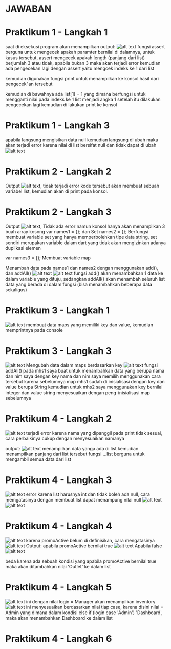 # JAWABAN

# Praktikum 1 - Langkah 1

saat di eksekusi program akan menampilkan output:
![alt text](images/image.png)
fungsi assert berguna untuk mengecek apakah paramter bernilai di dalamnya, untuk kasus tersebut, assert mengecek apakah length (panjang dari list) berjumlah 3 atau tidak, apabila bukan 3 maka akan terjadi error
kemudian ada pengecekan lagi dengan assert yaitu mengcek indeks ke 1 dari list

kemudian digunakan fungsi print untuk menampilkan ke konsol hasil dari pengecek"an tersebut

kemudian di bawahnya ada
list[1] = 1
yang dimana berfungsi untuk mengganti nilai pada indeks ke 1 list menjadi angka 1
setelah itu dilakukan pengecekan lagi kemudian di lakukan print ke konsol

# Praktikum 1 - Langkah 3

apabila langsung mengisikan data null kemudian langsung di ubah maka akan terjadi error karena nilai di list bersifat null dan tidak dapat di ubah ![alt text](images/image1.png)

# Praktikum 2 - Langkah 2

Output ![alt text](images/image.png), tidak terjadi error
kode tersebut akan membuat sebuah variabel list, kemudian akan di print pada konsol.

# Praktikum 2 - Langkah 3

Output ![alt text](images/image-1.png), Tidak ada error namun konsol hanya akan menampilkan 3 buah array kosong
var names1 = <String>{}; dan Set<String> names2 = {};
Berfungsi membuat variable set
yang hanya memperbolehkan tipe data string, set sendiri merupakan variable dalam dart yang tidak akan mengizinkan adanya duplikasi elemen

var names3 = {};
Membuat variable map

Menambah data pada names1 dan names2 dengan menggunakan add(), dan addAll()
![alt text](images/image-2.png)
![alt text](images/image-3.png)
fungsi add() akan menambahkan 1 data ke dalam variable yang dituju, sedangkan addAll() akan menambah seluruh list data yang berada di dalam fungsi (bisa menambahkan beberapa data sekaligus)

# Praktikum 3 - Langkah 1

![alt text](images/image-4.png)
membuat data maps yang memiliki key dan value, kemudian memprintnya pada console

# Praktikum 3 - Langkah 3

![alt text](images/image-6.png)
Mengubah data dalam maps berdasarkan key
![alt text](images/image-7.png)
fungsi addAll() pada mhs1 saya buat untuk menambahkan data yang berupa nama dan nim saya dengan key nama dan nim
saya memilih menggunakan cara tersebut karena sebelumnya map mhs1 sudah di inisialisasi dengan key dan value berupa String
kemudian untuk mhs2 saya menggunakan key bernilai integer dan value string menyesuaikan dengan peng-inisialisasi map sebelumnya

# Praktikum 4 - Langkah 2

![alt text](images/image-8.png)
terjadi error karena nama yang dipanggil pada print tidak sesuai, cara perbaikinya cukup dengan menyesuaikan namanya

output:
![alt text](images/image-9.png)
menampilkan data yanga ada di list kemudian menampilkan panjang dari list tersebut
fungsi ...list berguna untuk mengambil semua data dari list

# Praktikum 4 - Langkah 3

![alt text](images/image-10.png)
error karena list harusnya int dan tidak boleh ada null, cara memgatasinya dengan membuat list dapat menampung nilai null
![alt text](images/image-11.png)
![alt text](images/image-12.png)

# Praktikum 4 - Langkah 4

![alt text](images/image-13.png)
karena promoActive belum di definisikan, cara mengatasinya
![alt text](images/image-14.png)
Output:
apabila promoActive bernilai true
![alt text](images/image-15.png)
Apabila false
![alt text](images/image-16.png)

beda karena ada sebuah kondisi yang apabila promoActive bernilai true maka akan ditambahkan nilai 'Outlet' ke dalam list

# Praktikum 4 - Langkah 5

![alt text](images/image-17.png)
ini dengan nilai login = Manager akan menampilkan inventory
![alt text](images/image-18.png)
ini menyesuaikan berdasarkan nilai tiap case, karena disini nilai = Admin yang dimana dalam kondisi else if (login case 'Admin')
'Dashboard',
maka akan menambahkan Dashboard ke dalam list

# Praktikum 4 - Langkah 6
